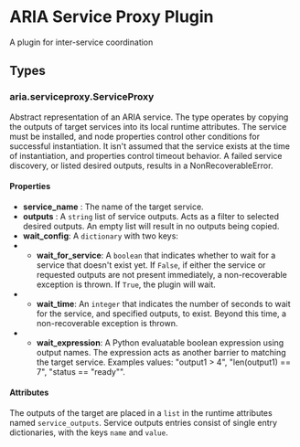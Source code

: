 # ARIA Service Proxy Plugin

A plugin for inter-service coordination

## Types

### aria.serviceproxy.ServiceProxy
Abstract representation of an ARIA service.  The type operates by copying the outputs of target services into its local runtime attributes.  The service must be installed, and node properties control other conditions for successful instantiation.  It isn't assumed that the service exists at the time of instantiation, and properties control timeout behavior.  A failed service discovery, or listed desired outputs, results in a NonRecoverableError.

#### Properties
* __service_name__ : The name of the target service.
* __outputs__ : A `string` list of service outputs.  Acts as a filter to selected desired outputs. An empty list will result in no outputs being copied.
* __wait_config__: A `dictionary` with two keys:
* * __wait_for_service__: A `boolean` that indicates whether to wait for a service that doesn't exist yet.  If `False`, if either the service or requested outputs are not present immediately, a non-recoverable exception is thrown.  If `True`, the plugin will wait.
* * __wait_time__: An `integer` that indicates the number of seconds to wait for the service, and specified outputs, to exist.  Beyond this time, a non-recoverable exception is thrown.
* * __wait_expression__: A Python evaluatable boolean expression using output names.  The expression acts as another barrier to matching the target service.  Examples values: "output1 > 4", "len(output1) == 7", "status == "ready"".

#### Attributes
The outputs of the target are placed in a `list` in the runtime attributes named `service_outputs`.  Service outputs entries consist of single entry dictionaries, with the keys `name` and `value`.
